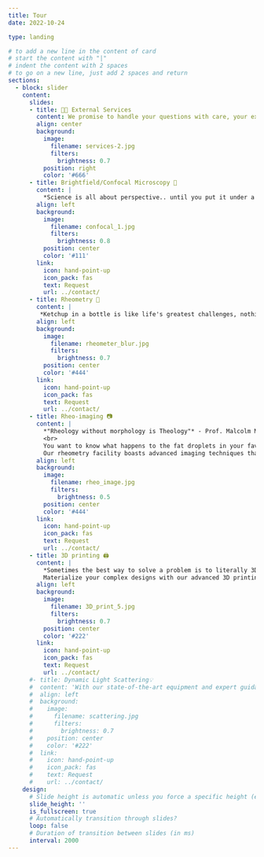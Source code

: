 ```yaml
---
title: Tour
date: 2022-10-24

type: landing

# to add a new line in the content of card
# start the content with "|"
# indent the content with 2 spaces
# to go on a new line, just add 2 spaces and return
sections:
  - block: slider
    content:
      slides:
      - title: 🧑‍🏭 External Services
        content: We promise to handle your questions with care, your experiments with precision, and occasionally, your coffee spills with panic! Take a look at the services we offer...
        align: center
        background:
          image:
            filename: services-2.jpg
            filters:
              brightness: 0.7
          position: right
          color: '#666'
      - title: Brightfield/Confocal Microscopy 🔬
        content: |
          *Science is all about perspective.. until you put it under a microscope, then it's all about panic!* <br><br>Our state-of-the-art equipment and expert support, allows users to capture detailed three-dimensional images with exceptional clarity and precision. Whether investigating cellular dynamics, studying intricate colloidal networks, or delving into fluorescent labeling, our microscopy facility provides the tools and expertise needed to achieve the desired results. Join us in unlocking new insights and pushing the boundaries of scientific discovery. Contact us to schedule your session today.'
        align: left
        background:
          image:
            filename: confocal_1.jpg
            filters:
              brightness: 0.8
          position: center
          color: '#111'
        link:
          icon: hand-point-up
          icon_pack: fas
          text: Request
          url: ../contact/
      - title: Rheometry 🫗
        content: |
         *Ketchup in a bottle is like life's greatest challenges, nothing happens when you need it, and then it all comes pouring out at once!* <br><br>Our latest rheometry facility allows for precise measurement and analysis of viscosity, elasticity, and flow properties across a wide range of temperatures and shear rates for complex fluids (like Ketchup!). From understanding the flow characteristics of polymer solutions and colloids to studying the rheological properties of biological fluids, our facility offers the tools and expertise to tackle diverse research challenges. Contact us to know more.
        align: left
        background:
          image:
            filename: rheometer_blur.jpg
            filters:
              brightness: 0.7
          position: center
          color: '#444'
        link:
          icon: hand-point-up
          icon_pack: fas
          text: Request
          url: ../contact/
      - title: Rheo-imaging 📷
        content: |
          *"Rheology without morphology is Theology"* - Prof. Malcolm Mackley.<br>
          <br>
          You want to know what happens to the fat droplets in your favorite mayonnaise while applying on a bread? Or the froth bubbles in your handwash while you wash your hands? We can help you! <br>  
          Our rheometry facility boasts advanced imaging techniques that allow in-situ measurements on materials undergoing shear flow. 
        align: left
        background:
          image:
            filename: rheo_image.jpg
            filters:
              brightness: 0.5
          position: center
          color: '#444'
        link:
          icon: hand-point-up
          icon_pack: fas
          text: Request
          url: ../contact/
      - title: 3D printing 🖨️
        content: |
          *Sometimes the best way to solve a problem is to literally 3D print your way out of it!*<br><br>
          Materialize your complex designs with our advanced 3D printing facility tailored for scientific research. Having different filament options to choose from, we empower researchers to innovate with ease. From custom lab equipment to intricate prototypes, our facility delivers with accuracy and reliability. Elevate your scientific exploration and accelerate breakthroughs with our comprehensive 3D printing solutions.
        align: left
        background:
          image:
            filename: 3D_print_5.jpg
            filters:
              brightness: 0.7
          position: center
          color: '#222'
        link:
          icon: hand-point-up
          icon_pack: fas
          text: Request
          url: ../contact/
      #- title: Dynamic Light Scattering💡
      #  content: 'With our state-of-the-art equipment and expert guidance, you will gain unprecedented insights into the size, distribution, and dynamics of particles and molecules in solution. From characterizing nanoparticles to studying protein aggregation, DLS offers non-invasive, rapid analysis for a wide range of applications. Schedule a session today and discover the potential of DLS to drive your research forward.'
      #  align: left
      #  background:
      #    image:
      #      filename: scattering.jpg
      #      filters:
      #        brightness: 0.7
      #    position: center
      #    color: '#222'
      #  link:
      #    icon: hand-point-up
      #    icon_pack: fas
      #    text: Request
      #    url: ../contact/
    design:
      # Slide height is automatic unless you force a specific height (e.g. '400px')
      slide_height: ''
      is_fullscreen: true
      # Automatically transition through slides?
      loop: false
      # Duration of transition between slides (in ms)
      interval: 2000
---
```

